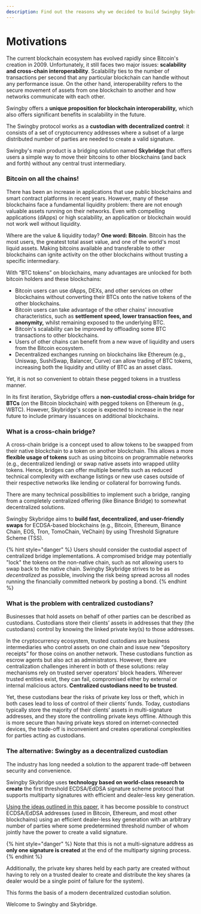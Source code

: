 ```yaml
---
description: Find out the reasons why we decided to build Swingby Skybridge.
---
```


# Motivations

The current blockchain ecosystem has evolved rapidly since Bitcoin's creation in 2009. Unfortunately, it still faces two major issues: **scalability and cross-chain interoperability**. Scalability ties to the number of transactions per second that any particular blockchain can handle without any performance issue. On the other hand, interoperability refers to the secure movement of assets from one blockchain to another and how networks communicate with each other.

Swingby offers a **unique proposition for blockchain interoperability,** which also offers significant benefits in scalability in the future.

The Swingby protocol works as a **custodian with decentralized control**: it consists of a set of cryptocurrency addresses where a subset of a large distributed number of parties are needed to create a valid signature.

Swingby's main product is a bridging solution named **Skybridge** that offers users a simple way to move their bitcoins to other blockchains \(and back and forth\) without any central trust intermediary. 

### Bitcoin on all the chains!

There has been an increase in applications that use public blockchains and smart contract platforms in recent years. However, many of these blockchains face a fundamental liquidity problem: there are not enough valuable assets running on their networks. Even with compelling applications \(dApps\) or high scalability, an application or blockchain would not work well without liquidity. 

Where are the value & liquidity today? **One word: Bitcoin**. Bitcoin has the most users, the greatest total asset value, and one of the world's most liquid assets. Making bitcoins available and transferable to other blockchains can ignite activity on the other blockchains without trusting a specific intermediary.

With “BTC tokens” on blockchains, many advantages are unlocked for both bitcoin holders and these blockchains:

* Bitcoin users can use dApps, DEXs, and other services on other blockchains without converting their BTCs onto the native tokens of the other blockchains.
* Bitcoin users can take advantage of the other chains' innovative characteristics, such as **settlement speed, lower transaction fees, and anonymity,** whilst remaining exposed to the underlying BTC.
* Bitcoin's scalability can be improved by offloading some BTC transactions to other blockchains.
* Users of other chains can benefit from a new wave of liquidity and users from the Bitcoin ecosystem.
* Decentralized exchanges running on blockchains like Ethereum \(e.g., Uniswap, SushiSwap, Balancer, Curve\) can allow trading of BTC tokens, increasing both the liquidity and utility of BTC as an asset class.

Yet, it is not so convenient to obtain these pegged tokens in a trustless manner.

In its first iteration, Skybridge offers a **non-custodial cross-chain bridge for BTCs** \(on the Bitcoin blockchain\) with pegged tokens on Ethereum \(e.g., WBTC\). However, Skybridge's scope is expected to increase in the near future to include primary issuances on additional blockchains.

### What is a cross-chain bridge?

A cross-chain bridge is a concept used to allow tokens to be swapped from their native blockchain to a token on another blockchain. This allows a more **flexible usage of tokens** such as using bitcoins on programmable networks \(e.g., decentralized lending\) or swap native assets into wrapped utility tokens. Hence, bridges can offer multiple benefits such as reduced technical complexity with exchange listings or new use cases outside of their respective networks like lending or collateral for borrowing funds. ‌

There are many technical possibilities to implement such a bridge, ranging from a completely centralized offering \(like Binance Bridge\) to somewhat decentralized solutions. ‌

Swingby Skybridge aims to **build fast, decentralized, and user-friendly swaps** for ECDSA-based blockchains \(e.g., Bitcoin, Ethereum, Binance Chain, EOS, Tron, TomoChain, VeChain\) by using Threshold Signature Scheme \(TSS\).

{% hint style="danger" %}
Users should consider the custodial aspect of centralized bridge implementations. A compromised bridge may potentially "lock" the tokens on the non-native chain, such as not allowing users to swap back to the native chain. Swingby Skybridge strives to be as _decentralized_ as possible, involving the risk being spread across all nodes running the financially committed network by posting a bond.
{% endhint %}

### **What is the problem with centralized custodians?**

Businesses that hold assets on behalf of other parties can be described as custodians. Custodians store their clients’ assets in addresses that they \(the custodians\) control by knowing the linked private key\(s\) to those addresses.

In the cryptocurrency ecosystem, trusted custodians are business intermediaries who control assets on one chain and issue new “depository receipts” for those coins on another network. These custodians function as escrow agents but also act as administrators. However, there are centralization challenges inherent in both of these solutions: relay mechanisms rely on trusted server operators' block headers. Wherever trusted entities exist, they can fail, compromised either by external or internal malicious actors. **Centralized custodians need to be trusted**.

Yet, these custodians bear the risks of private key loss or theft, which in both cases lead to loss of control of their clients’ funds. Today, custodians typically store the majority of their clients’ assets in multi-signature addresses, and they store the controlling private keys offline. Although this is more secure than having private keys stored on internet-connected devices, the trade-off is inconvenient and creates operational complexities for parties acting as custodians.

### **The alternative: Swingby as a decentralized custodian**

The industry has long needed a solution to the apparent trade-off between security and convenience.

Swingby Skybridge uses **technology based on world-class research to create** the first threshold ECDSA/EdDSA signature scheme protocol that supports multiparty signatures with efficient and dealer-less key generation.

[Using the ideas outlined in this paper,](https://eprint.iacr.org/2019/114.pdf) it has become possible to construct ECDSA/EdDSA addresses \(used in Bitcoin, Ethereum, and most other blockchains\) using an efficient dealer-less key generation with an arbitrary number of parties where some predetermined threshold number of whom jointly have the power to create a valid signature.

{% hint style="danger" %}
Note that this is not a multi-signature address as **only one signature is created** at the end of the multiparty signing process.
{% endhint %}

Additionally, the private key shares held by each party are created without having to rely on a trusted dealer to create and distribute the key shares \(a dealer would be a single point of failure for the system\).

This forms the basis of a modern decentralized custodian solution. 

Welcome to Swingby and Skybridge.

